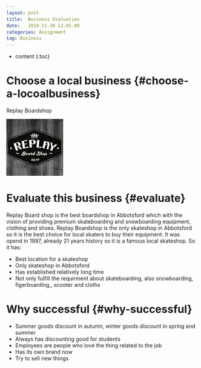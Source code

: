 ```yaml
---
layout: post
title:  Business Evaluation
date:   2018-11-20 12.05.00
categories: Assignment
tag: Business
---
```

* content
{:toc}

Choose a local business		{#choose-a-locoalbusiness}
====================================

Replay Boardshop


![logo](/styles/images/business-evaluate/replay-logo.jpg)

Evaluate this business            {#evaluate}
====================================

Replay Board shop is the best boardshop in Abbotsford which with the vision of providing premium skateboarding and snowboarding equipment, clothing and shoes.
Replay Boardshop is the only skateshop in Abbotsford so it is the best choice for local skaters to buy their equipment.
It was opend in 1997, already 21 years history so it is a famous local skateshop.
So it has:
* Best location for a skateshop
* Only skateshop in Abbotsford
* Has established relatively long time 
* Not only fulfill the requirment about skateboarding, also snowboarding, figerboarding,, scooter and cloths

Why successful       {#why-successful}
===========================================

* Summer goods discount in autumn, winter goods discount in spring and summer
* Always has discounting good for students
* Employees are people who love the thing related to the job
* Has its own brand now
* Try to sell new things